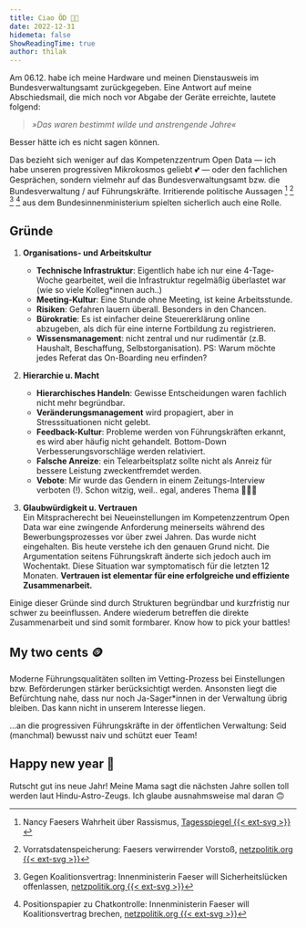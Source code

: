 ```yaml
---
title: Ciao ÖD 👋🏾
date: 2022-12-31
hidemeta: false
ShowReadingTime: true
author: thilak
---
```

Am 06.12. habe ich meine Hardware und meinen Dienstausweis im Bundesverwaltungsamt zurückgegeben. Eine Antwort auf meine Abschiedsmail, die mich noch vor Abgabe der Geräte erreichte, lautete folgend: 

>_»Das waren bestimmt wilde und anstrengende Jahre«_

Besser hätte ich es nicht sagen können.

Das bezieht sich weniger auf das Kompetenzzentrum Open Data — ich habe unseren progressiven Mikrokosmos geliebt 💕 — oder den fachlichen Gesprächen, sondern vielmehr auf das Bundesverwaltungsamt bzw. die Bundesverwaltung / auf Führungskräfte. Irritierende politische Aussagen [^1] [^2] [^3] [^4] aus dem Bundesinnenministerium spielten sicherlich auch eine Rolle.

[^1]: Nancy Faesers Wahrheit über Rassismus, [Tagesspiegel {{< ext-svg >}}](https://www.tagesspiegel.de/politik/alle-haben-sie-missverstanden-nancy-faesers-wahrheit-uber-rassismus-8679937.html)
[^2]: Vorratsdatenspeicherung: Faesers verwirrender Vorstoß, [netzpolitik.org {{< ext-svg >}}](https://netzpolitik.org/2022/vorratsdatenspeicherung-faesers-verwirrender-vorstoss/)
[^3]: Gegen Koalitionsvertrag: Innenministerin Faeser will Sicherheitslücken offenlassen, [netzpolitik.org {{< ext-svg >}}](https://netzpolitik.org/2022/gegen-koalitionsvertrag-innenministerin-faeser-will-sicherheitsluecken-offenlassen/)
[^4]: Positionspapier zu Chatkontrolle: Innenministerin Faeser will Koalitionsvertrag brechen, [netzpolitik.org {{< ext-svg >}}](https://netzpolitik.org/2022/positionspapier-zu-chatkontrolle-innenministerin-faeser-will-koalitionsvertrag-brechen/)

## Gründe
1. **Organisations- und Arbeitskultur**
    * **Technische Infrastruktur**: Eigentlich habe ich nur eine 4-Tage-Woche gearbeitet, weil die Infrastruktur regelmäßig überlastet war (wie so viele Kolleg*innen auch..)
    * **Meeting-Kultur**: Eine Stunde ohne Meeting, ist keine Arbeitsstunde.
    * **Risiken**: Gefahren lauern überall. Besonders in den Chancen.
    * **Bürokratie**: Es ist einfacher deine Steuererklärung online abzugeben, als dich für eine interne Fortbildung zu registrieren.
    * **Wissensmanagement**: nicht zentral und nur rudimentär (z.B. Haushalt, Beschaffung, Selbstorganisation). PS: Warum möchte jedes Referat das On-Boarding neu erfinden?

1. **Hierarchie u. Macht**
    * **Hierarchisches Handeln**: Gewisse Entscheidungen waren fachlich nicht mehr begründbar.
    * **Veränderungsmanagement** wird propagiert, aber in Stresssituationen nicht gelebt.
    * **Feedback-Kultur**: Probleme werden von Führungskräften erkannt, es wird aber häufig nicht gehandelt. Bottom-Down Verbesserungsvorschläge werden relativiert.
    * **Falsche Anreize**: ein Telearbeitsplatz sollte nicht als Anreiz für bessere Leistung zweckentfremdet werden.
    * **Vebote**: Mir wurde das Gendern in einem Zeitungs-Interview verboten (!). Schon witzig, weil.. egal, anderes Thema 🤦🏾‍♂️

2. **Glaubwürdigkeit u. Vertrauen**  
Ein Mitspracherecht bei Neueinstellungen im Kompetenzzentrum Open Data war eine zwingende Anforderung meinerseits während des Bewerbungsprozesses vor über zwei Jahren. Das wurde nicht eingehalten. Bis heute verstehe ich den genauen Grund nicht. Die Argumentation seitens Führungskraft änderte sich jedoch auch im Wochentakt. Diese Situation war symptomatisch für die letzten 12 Monaten. **Vertrauen ist elementar für eine erfolgreiche und effiziente Zusammenarbeit.**

Einige dieser Gründe sind durch Strukturen begründbar und kurzfristig nur schwer zu beeinflussen. Andere wiederum betreffen die direkte Zusammenarbeit und sind somit formbarer. Know how to pick your battles!

## My two cents 🪙
Moderne Führungsqualitäten sollten im Vetting-Prozess bei Einstellungen bzw. Beförderungen stärker berücksichtigt werden. Ansonsten liegt die Befürchtung nahe, dass nur noch Ja-Sager*innen in der Verwaltung übrig bleiben. Das kann nicht in unserem Interesse liegen.

...an die progressiven Führungskräfte in der öffentlichen Verwaltung: Seid (manchmal) bewusst naiv und schützt euer Team!

## Happy new year 🎉
Rutscht gut ins neue Jahr! Meine Mama sagt die nächsten Jahre sollen toll werden laut Hindu-Astro-Zeugs. Ich glaube ausnahmsweise mal daran 🙃
